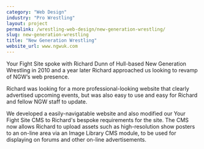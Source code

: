 ```yaml
---
category: "Web Design"
industry: "Pro Wrestling"
layout: project
permalink: /wrestling-web-design/new-generation-wrestling/
slug: new-generation-wrestling
title: "New Generation Wrestling"
website_url: www.ngwuk.com
---
```

<p>Your Fight Site spoke with Richard Dunn of Hull-based New Generation Wrestling in 2010 and a year later Richard approached us looking to revamp of NGW’s web presence.</p>
<p>Richard was looking for a more professional-looking website that clearly advertised upcoming events, but was also easy to use and easy for Richard and fellow NGW staff to update.</p>
<p>We developed a easily-navigatable website and also modified our Your Fight Site CMS to Richard's bespoke requirements for the site. The CMS now allows Richard to upload assets such as high-resolution show posters to an on-line area via an Image Library CMS module, to be used for displaying on forums and other on-line advertisements.</p>
